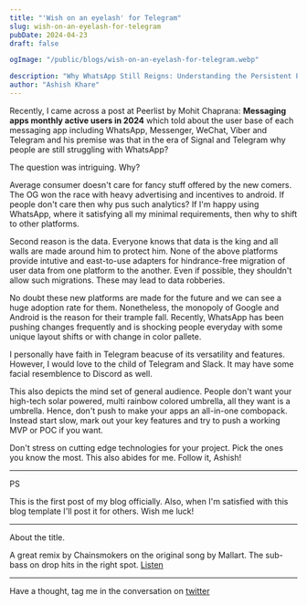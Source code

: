 ```yaml
---
title: "'Wish on an eyelash' for Telegram"
slug: wish-on-an-eyelash-for-telegram
pubDate: 2024-04-23
draft: false

ogImage: "/public/blogs/wish-on-an-eyelash-for-telegram.webp"

description: "Why WhatsApp Still Reigns: Understanding the Persistent Popularity of Established Messaging Apps"
author: "Ashish Khare"
---
```


Recently, I came across a post at Peerlist by Mohit Chaprana: **Messaging apps monthly active users in 2024** which told about the user base of each messaging app including WhatsApp, Messenger, WeChat, Viber and Telegram and his premise was that in the era of Signal and Telegram why people are still struggling with WhatsApp?

The question was intriguing. Why?

Average consumer doesn't care for fancy stuff offered by the new comers. The OG won the race with heavy advertising and incentives to android. If people don't care then why pus such analytics? If I'm happy using WhatsApp, where it satisfying all my minimal requirements, then why to shift to other platforms.

Second reason is the data. Everyone knows that data is the king and all walls are made around him to protect him. None of the above platforms provide intutive and east-to-use adapters for hindrance-free migration of user data from one platform to the another. Even if possible, they shouldn't allow such migrations. These may lead to data robberies.

No doubt these new platforms are made for the future and we can see a huge adoption rate for them. Nonetheless, the monopoly of Google and Android is the reason for their trample fall. Recently, WhatsApp has been pushing changes frequently and is shocking people everyday with some unique layout shifts or with change in color pallete.

I personally have faith in Telegram beacuse of its versatility and features. However, I would love to the child of Telegram and Slack. It may have some facial resemblence to Discord as well.

This also depicts the mind set of general audience. People don't want your high-tech solar powered, multi rainbow colored umbrella, all they want is a umbrella. Hence, don't push to make your apps an all-in-one combopack. Instead start slow, mark out your key features and try to push a working MVP or POC if you want.

Don't stress on cutting edge technologies for your project. Pick the ones you know the most. This also abides for me. Follow it, Ashish!

---

PS

This is the first post of my blog officially. Also, when I'm satisfied with this blog template I'll post it for others. Wish me luck!

---

About the title.

A great remix by Chainsmokers on the original song by Mallart. The sub-bass on drop hits in the right spot. [Listen](https://open.spotify.com/album/6yYEd6VlsfTuKIi7VQcdT)

---

Have a thought, tag me in the conversation on [twitter](https://twitter.com/ashishk1331)
